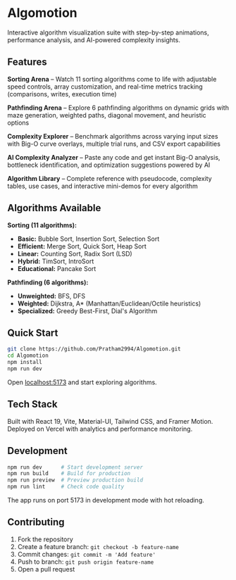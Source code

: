 # Algomotion

Interactive algorithm visualization suite with step-by-step animations, performance analysis, and AI-powered complexity insights.

## Features

**Sorting Arena** – Watch 11 sorting algorithms come to life with adjustable speed controls, array customization, and real-time metrics tracking (comparisons, writes, execution time)

**Pathfinding Arena** – Explore 6 pathfinding algorithms on dynamic grids with maze generation, weighted paths, diagonal movement, and heuristic options

**Complexity Explorer** – Benchmark algorithms across varying input sizes with Big-O curve overlays, multiple trial runs, and CSV export capabilities

**AI Complexity Analyzer** – Paste any code and get instant Big-O analysis, bottleneck identification, and optimization suggestions powered by AI

**Algorithm Library** – Complete reference with pseudocode, complexity tables, use cases, and interactive mini-demos for every algorithm

## Algorithms Available

**Sorting (11 algorithms):**
- **Basic:** Bubble Sort, Insertion Sort, Selection Sort
- **Efficient:** Merge Sort, Quick Sort, Heap Sort
- **Linear:** Counting Sort, Radix Sort (LSD)  
- **Hybrid:** TimSort, IntroSort
- **Educational:** Pancake Sort

**Pathfinding (6 algorithms):**
- **Unweighted:** BFS, DFS
- **Weighted:** Dijkstra, A* (Manhattan/Euclidean/Octile heuristics)
- **Specialized:** Greedy Best-First, Dial's Algorithm

## Quick Start

```bash
git clone https://github.com/Pratham2994/Algomotion.git
cd Algomotion
npm install
npm run dev
```

Open [localhost:5173](http://localhost:5173) and start exploring algorithms.

## Tech Stack

Built with React 19, Vite, Material-UI, Tailwind CSS, and Framer Motion. Deployed on Vercel with analytics and performance monitoring.

## Development

```bash
npm run dev      # Start development server
npm run build    # Build for production  
npm run preview  # Preview production build
npm run lint     # Check code quality
```

The app runs on port 5173 in development mode with hot reloading.

## Contributing

1. Fork the repository
2. Create a feature branch: `git checkout -b feature-name`
3. Commit changes: `git commit -m 'Add feature'`
4. Push to branch: `git push origin feature-name`
5. Open a pull request

